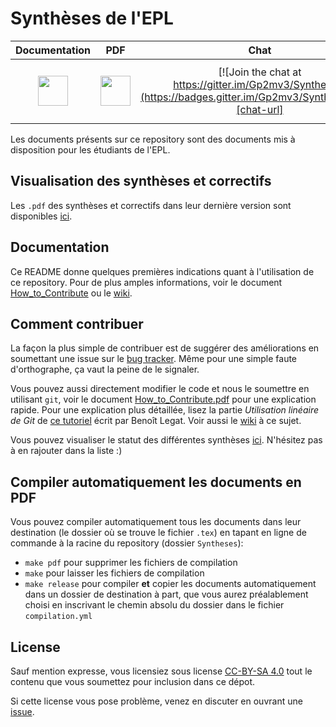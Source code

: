 # Synthèses de l'EPL

| **Documentation**  | **PDF** | **Chat** | **Forum** | **Git** |
|:------------------:|:-------:|:--------:|:---------:|:-------:|
| [<img src="https://cdn.pixabay.com/photo/2013/04/01/21/32/reading-99244_960_720.png" width="48">][doc-url] | [<img src="https://image.freepik.com/free-icon/pdf-file-format-symbol_318-45340.jpg" width="48">][pdf-url] | [![Join the chat at https://gitter.im/Gp2mv3/Syntheses](https://badges.gitter.im/Gp2mv3/Syntheses.svg)][chat-url] | [<img src="http://forum-epl.be/images/avatars/gallery/Photos/logo_phpBB.gif" width="96">][forum-url] | [<img src="https://gitforwindows.org/img/git_logo.png" width="48">][git-url]


Les documents présents sur ce repository sont des documents
mis à disposition pour les étudiants de l'EPL.

## Visualisation des synthèses et correctifs
Les `.pdf` des synthèses et correctifs dans leur dernière version sont disponibles
[ici][pdf-url].

## Documentation
Ce README donne quelques premières indications
quant à l'utilisation de ce repository.
Pour de plus amples informations,
voir
le document [How_to_Contribute][doc-url]
ou le [wiki](https://github.com/Gp2mv3/Syntheses/wiki).

## Comment contribuer
La façon la plus simple de contribuer est de suggérer des améliorations
en soumettant une issue sur le
[bug tracker](https://github.com/Gp2mv3/Syntheses/issues).
Même pour une simple faute d'orthographe, ça vaut la peine de le signaler.

Vous pouvez aussi directement modifier le code et nous le soumettre
en utilisant `git`, voir le document
[How_to_Contribute.pdf](https://www.dropbox.com/s/s48t7iv4n6xotya/How_to_Contribute.pdf?dl=0)
pour une explication rapide.
Pour une explication plus détaillée, lisez la partie *Utilisation linéaire de Git* de
[ce tutoriel](http://sites.uclouvain.be/SystInfo/notes/Outils/html/git.html)
écrit par Benoît Legat.
Voir aussi le [wiki](https://github.com/Gp2mv3/Syntheses/wiki) à ce sujet.

Vous pouvez visualiser le statut des différentes synthèses
[ici](https://github.com/Gp2mv3/Syntheses/wiki/Status).
N'hésitez pas à en rajouter dans la liste :)

## Compiler automatiquement les documents en PDF
Vous pouvez compiler automatiquement tous les documents dans leur destination (le dossier où se trouve le fichier `.tex`) en tapant en ligne de commande à la racine du repository (dossier `Syntheses`):
* `make pdf` pour supprimer les fichiers de compilation
* `make` pour laisser les fichiers de compilation
* `make release` pour compiler **et** copier les documents automatiquement dans un dossier de destination à part, que vous aurez préalablement choisi en inscrivant le chemin absolu du dossier dans le fichier `compilation.yml`

## License
Sauf mention expresse, vous licensiez sous license [CC-BY-SA 4.0](http://creativecommons.org/licenses/by-sa/4.0/)
tout le contenu que vous soumettez pour inclusion dans ce dépot.

Si cette license vous pose problème, venez en discuter en ouvrant une [issue](https://github.com/Gp2mv3/Syntheses/issues/new).

[pdf-url]: https://uclouvain-my.sharepoint.com/:f:/g/personal/mbraquet_oasis_uclouvain_be/EsZVP62vNgpHgo02HE7RMx8BkQdOgtVrPLe70BSTUoOfqQ
[doc-url]: https://drive.google.com/file/d/0B1axlYz3_XXKRzdGVWdGdUZ6UGs/view?usp=sharing
[chat-url]: https://gitter.im/Gp2mv3/Syntheses?utm_source=badge&utm_medium=badge&utm_campaign=pr-badge&utm_content=badge
[forum-url]: http://forum-epl.be
[git-url]: https://try.github.io
